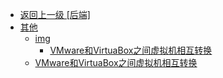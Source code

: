 - [返回上一级 [后端]](page/后端/)
- [其他](page/后端/其他/)
  - [img](page/后端/其他/img/)
    - [VMware和VirtuaBox之间虚拟机相互转换](page/后端/其他/img/VMware和VirtuaBox之间虚拟机相互转换/)
  - [VMware和VirtuaBox之间虚拟机相互转换](page/后端/其他/VMware和VirtuaBox之间虚拟机相互转换.md)
